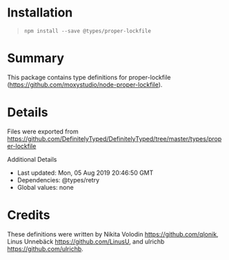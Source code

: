 # Installation
> `npm install --save @types/proper-lockfile`

# Summary
This package contains type definitions for proper-lockfile (https://github.com/moxystudio/node-proper-lockfile).

# Details
Files were exported from https://github.com/DefinitelyTyped/DefinitelyTyped/tree/master/types/proper-lockfile

Additional Details
 * Last updated: Mon, 05 Aug 2019 20:46:50 GMT
 * Dependencies: @types/retry
 * Global values: none

# Credits
These definitions were written by Nikita Volodin <https://github.com/qlonik>, Linus Unnebäck <https://github.com/LinusU>, and ulrichb <https://github.com/ulrichb>.
